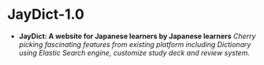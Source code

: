 # JayDict-1.0
- **JayDict: A website for Japanese learners by Japanese learners**          *Cherry picking fascinating features from existing platform including Dictionary using Elastic Search engine, customize study deck and review system.*
